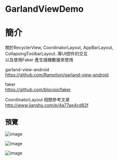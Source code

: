 # GarlandViewDemo



簡介
==================================
關於RecyclerView, CoordinatorLayout, AppBarLayout, CollapsingToolbarLayout..等UI控件的交互                                     
以及使用Faker 產生隨機數據來使用

garland-view-android                                     
https://github.com/Ramotion/garland-view-android

faker                                     
https://github.com/blocoio/faker

CoordinatorLayout 相關參考文章                                     
http://www.jianshu.com/p/4a77ae4cd82f

預覽
--------
![image](https://i.imgur.com/T3eEHxN.jpg)                                      

![image](https://i.imgur.com/sudM8Kg.jpg)                                      

![image](https://i.imgur.com/z1UltsN.jpg)                                      


